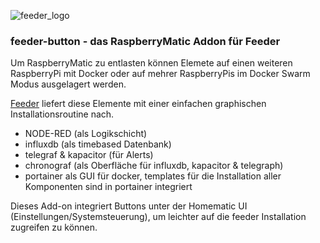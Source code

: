 ![feeder_logo](https://github.com/holgerimbery/environment/raw/master/feeder_logo_small.jpg)

### feeder-button - das RaspberryMatic Addon für Feeder

Um RaspberryMatic zu entlasten können Elemete auf einen weiteren RaspberryPi mit Docker oder auf mehrer RaspberryPis im Docker Swarm Modus ausgelagert werden.

[Feeder](https://github.com/holgerimbery/feeder) liefert diese Elemente mit einer einfachen graphischen Installationsroutine nach.
* NODE-RED (als Logikschicht)
* influxdb (als timebased Datenbank)
* telegraf & kapacitor (für Alerts)
* chronograf (als Oberfläche für influxdb, kapacitor & telegraph)
* portainer als GUI für docker, templates für die Installation aller Komponenten sind in portainer integriert

Dieses Add-on integriert Buttons unter der Homematic UI (Einstellungen/Systemsteuerung), um leichter auf die feeder Installation zugreifen zu können.

